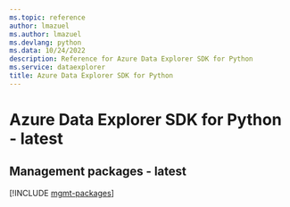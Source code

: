 ```yaml
---
ms.topic: reference
author: lmazuel
ms.author: lmazuel
ms.devlang: python
ms.data: 10/24/2022
description: Reference for Azure Data Explorer SDK for Python
ms.service: dataexplorer
title: Azure Data Explorer SDK for Python
---
```

# Azure Data Explorer SDK for Python - latest

## Management packages - latest
[!INCLUDE [mgmt-packages](data-explorer-mgmt-index.md)]